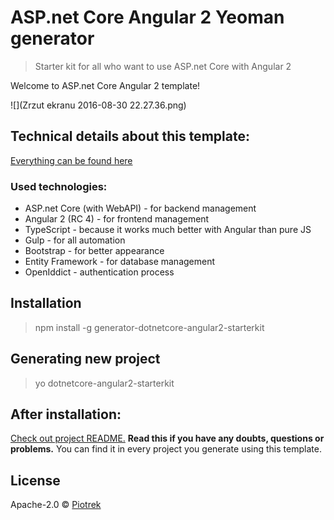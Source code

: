 # ASP.net Core Angular 2 Yeoman generator

> Starter kit for all who want to use ASP.net Core with Angular 2

Welcome to ASP.net Core Angular 2 template!

![](Zrzut ekranu 2016-08-30 22.27.36.png)

## Technical details about this template: ##

[Everything can be found here](https://github.com/piotrek-k/generator-aspnet-angular2/blob/master/generators/app/templates/src/Angular2Template/README.md)

### Used technologies: ###

* ASP.net Core (with WebAPI) - for backend management
* Angular 2 (RC 4) - for frontend management
* TypeScript - because it works much better with Angular than pure JS
* Gulp - for all automation
* Bootstrap - for better appearance
* Entity Framework - for database management
* OpenIddict - authentication process

## Installation

> npm install -g generator-dotnetcore-angular2-starterkit

## Generating new project

> yo dotnetcore-angular2-starterkit

## After installation:

[Check out project README.](https://github.com/piotrek-k/generator-aspnet-angular2/blob/master/generators/app/templates/src/Angular2Template/README.md) **Read this if you have any doubts, questions or problems.** You can find it in every project you generate using this template.


## License

Apache-2.0 © [Piotrek]()
